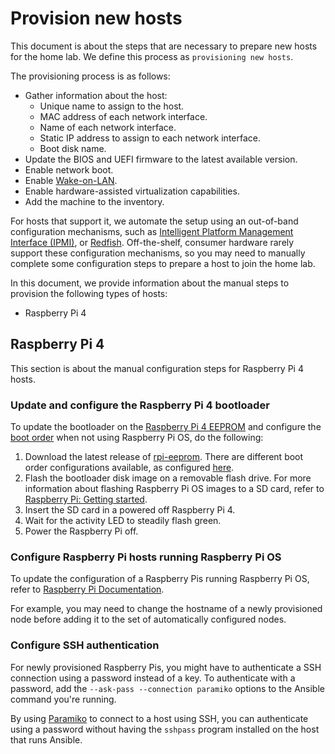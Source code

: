 # Provision new hosts

This document is about the steps that are necessary to prepare new hosts for the
home lab. We define this process as `provisioning new hosts`.

The provisioning process is as follows:

- Gather information about the host:
  - Unique name to assign to the host.
  - MAC address of each network interface.
  - Name of each network interface.
  - Static IP address to assign to each network interface.
  - Boot disk name.
- Update the BIOS and UEFI firmware to the latest available version.
- Enable network boot.
- Enable [Wake-on-LAN](https://en.wikipedia.org/wiki/Wake-on-LAN).
- Enable hardware-assisted virtualization capabilities.
- Add the machine to the inventory.

For hosts that support it, we automate the setup using an out-of-band
configuration mechanisms, such as
[Intelligent Platform Management Interface (IPMI)](https://en.wikipedia.org/wiki/Intelligent_Platform_Management_Interface),
or [Redfish](<https://en.wikipedia.org/wiki/Redfish_(specification)>).
Off-the-shelf, consumer hardware rarely support these configuration mechanisms,
so you may need to manually complete some configuration steps to prepare a host
to join the home lab.

In this document, we provide information about the manual steps to provision the
following types of hosts:

- Raspberry Pi 4

## Raspberry Pi 4

This section is about the manual configuration steps for Raspberry Pi 4 hosts.

### Update and configure the Raspberry Pi 4 bootloader

To update the bootloader on the
[Raspberry Pi 4 EEPROM](https://www.raspberrypi.com/documentation/computers/raspberry-pi.html#raspberry-pi-4-boot-eeprom)
and configure the
[boot order](https://www.raspberrypi.com/documentation/computers/raspberry-pi.html#BOOT_ORDER)
when not using Raspberry Pi OS, do the following:

1. Download the latest release of
   [rpi-eeprom](https://github.com/raspberrypi/rpi-eeprom/releases). There are
   different boot order configurations available, as configured
   [here](https://github.com/raspberrypi/rpi-eeprom/tree/master/imager).
1. Flash the bootloader disk image on a removable flash drive. For more
   information about flashing Raspberry Pi OS images to a SD card, refer to
   [Raspberry Pi: Getting started](https://www.raspberrypi.org/documentation/computers/getting-started.html).
1. Insert the SD card in a powered off Raspberry Pi 4.
1. Wait for the activity LED to steadily flash green.
1. Power the Raspberry Pi off.

### Configure Raspberry Pi hosts running Raspberry Pi OS

To update the configuration of a Raspberry Pis running Raspberry Pi OS, refer to
[Raspberry Pi Documentation](https://www.raspberrypi.com/documentation/computers/configuration.html).

For example, you may need to change the hostname of a newly provisioned node
before adding it to the set of automatically configured nodes.

### Configure SSH authentication

For newly provisioned Raspberry Pis, you might have to authenticate a SSH
connection using a password instead of a key. To authenticate with a password,
add the `--ask-pass --connection paramiko` options to the Ansible command you're
running.

By using [Paramiko](https://www.paramiko.org/) to connect to a host using SSH,
you can authenticate using a password without having the `sshpass` program
installed on the host that runs Ansible.
